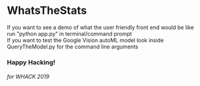 # WhatsTheStats

If you want to see a demo of what the user friendly front end would be like run "python app.py" in terminal/command prompt<br>
If you want to test the Google Vision autoML model look inside QueryTheModel.py for the command line arguments <br>

<h3> Happy Hacking!</h3>

<h6>for WHACK 2019</h6>
